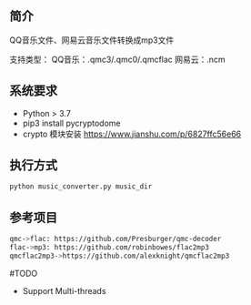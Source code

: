 ## 简介
QQ音乐文件、网易云音乐文件转换成mp3文件

支持类型：
    QQ音乐：.qmc3/.qmc0/.qmcflac
    网易云：.ncm

## 系统要求
* Python > 3.7
* pip3 install pycryptodome
* crypto 模块安装 https://www.jianshu.com/p/6827ffc56e66

## 执行方式
```bash
python music_converter.py music_dir 
```

## 参考项目
```bash
qmc->flac: https://github.com/Presburger/qmc-decoder
flac->mp3: https://github.com/robinbowes/flac2mp3
qmcflac2mp3->https://github.com/alexknight/qmcflac2mp3
```

#TODO
* Support Multi-threads